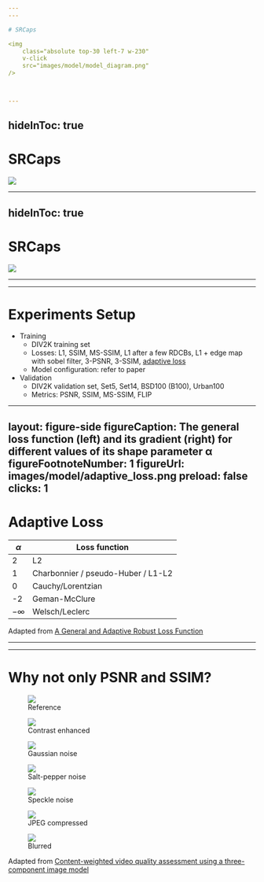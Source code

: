 ```yaml
---
---

# SRCaps

<img
    class="absolute top-30 left-7 w-230"
    v-click
    src="images/model/model_diagram.png"
/>



---
```

hideInToc: true
---

# SRCaps

<img
    class="absolute top-50 left-7 w-230"
    v-click
    src="images/model/capsblock_diagram.png"
/>



---
hideInToc: true
---

# SRCaps

<img
    class="absolute top-40 left-12 w-220"
    v-click
    src="images/model/upnet_diagram.png"
/>



---
---

# Experiments Setup

<v-clicks>

- Training
  - DIV2K training set
  - Losses: L1, SSIM, MS-SSIM, L1 after a few RDCBs, L1 + edge map with sobel filter, 3-PSNR, 3-SSIM, <u>adaptive loss</u>
  - Model configuration: refer to paper
- Validation
  - DIV2K validation set, Set5, Set14, BSD100 (B100), Urban100
  - Metrics: PSNR, SSIM, MS-SSIM, FLIP

</v-clicks>



---
layout: figure-side
figureCaption: The general loss function (left) and its gradient (right) for different values of its shape parameter α
figureFootnoteNumber: 1
figureUrl: images/model/adaptive_loss.png
preload: false
clicks: 1
---

# Adaptive Loss

| $\alpha$  | Loss function                      |
| --------- | ---------------------------------- |
| 2         | L2                                 |
| 1         | Charbonnier / pseudo-Huber / L1-L2 |
| 0         | Cauchy/Lorentzian                  |
| -2        | Geman-McClure                      |
| $-\infty$ | Welsch/Leclerc                     |

<Footnotes separator v-after>
  <Footnote :number=1>Adapted from <a href="https://openaccess.thecvf.com/content_CVPR_2019/html/Barron_A_General_and_Adaptive_Robust_Loss_Function_CVPR_2019_paper.html">A General and Adaptive Robust Loss Function</a></Footnote>
</Footnotes>



---
---

# Why not only PSNR and SSIM?

<figure
    class="absolute top-55 left-10 w-40 h-40"
    v-click
    >
    <img src="images/metrics/Einstein/Einstein_a.png" />
    <figcaption class="text-center">Reference</figcaption>
</figure>

<figure
    class="absolute top-25 left-70 w-40 h-40"
    v-click
    >
    <img src="images/metrics/Einstein/Einstein_b.png" />
    <figcaption class="text-center">Contrast enhanced</figcaption>
</figure>

<figure
    class="absolute top-25 left-130 w-40 h-40"
    v-after
    >
    <img src="images/metrics/Einstein/Einstein_c.png" />
    <figcaption class="text-center">Gaussian noise</figcaption>
</figure>

<figure
    class="absolute top-25 left-190 w-40 h-40"
    v-after
    >
    <img src="images/metrics/Einstein/Einstein_d.png" />
    <figcaption class="text-center">Salt-pepper noise</figcaption>
</figure>

<figure
    class="absolute top-80 left-70 w-40 h-40"
    v-after
    >
    <img src="images/metrics/Einstein/Einstein_e.png" />
    <figcaption class="text-center">Speckle noise</figcaption>
</figure>

<figure
    class="absolute top-80 left-130 w-40 h-40"
    v-after
    >
    <img src="images/metrics/Einstein/Einstein_f.png" />
    <figcaption class="text-center">JPEG compressed</figcaption>
</figure>

<figure
    class="absolute top-80 left-190 w-40 h-40"
    v-after
    >
    <img src="images/metrics/Einstein/Einstein_g.png" />
    <figcaption class="text-center">Blurred</figcaption>
</figure>

<Footnotes separator v-after>
  <Footnote>Adapted from <a href="https://www.spiedigitallibrary.org/journals/journal-of-electronic-imaging/volume-19/issue-1/011003/Content-weighted-video-quality-assessment-using-a-three-component-image/10.1117/1.3267087.short?SSO=1">Content-weighted video quality assessment using a three-component image model</a></Footnote>
</Footnotes>
